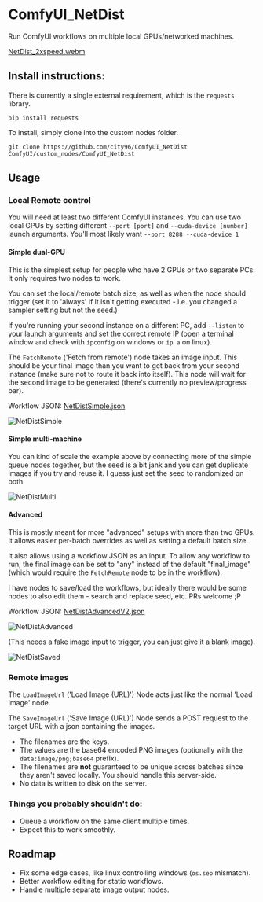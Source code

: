 # ComfyUI_NetDist
Run ComfyUI workflows on multiple local GPUs/networked machines.

[NetDist_2xspeed.webm](https://github.com/city96/ComfyUI_NetDist/assets/125218114/b7ec2fcf-1e51-4b05-ad62-355da2a1bf6d)

## Install instructions:
There is currently a single external requirement, which is the `requests` library.
```
pip install requests
```

To install, simply clone into the custom nodes folder.
```
git clone https://github.com/city96/ComfyUI_NetDist ComfyUI/custom_nodes/ComfyUI_NetDist
```

## Usage

### Local Remote control
You will need at least two different ComfyUI instances. You can use two local GPUs by setting different `--port [port]` and `--cuda-device [number]` launch arguments. You'll most likely want `--port 8288 --cuda-device 1`

#### Simple dual-GPU

This is the simplest setup for people who have 2 GPUs or two separate PCs. It only requires two nodes to work.

You can set the local/remote batch size, as well as when the node should trigger (set it to 'always' if it isn't getting executed - i.e. you changed a sampler setting but not the seed.)

If you're running your second instance on a different PC, add `--listen` to your launch arguments and set the correct remote IP (open a terminal window and check with `ipconfig` on windows or `ip a` on linux).

The `FetchRemote` ('Fetch from remote') node takes an image input. This should be your final image than you want to get back from your second instance (make sure not to route it back into itself). This node will wait for the second image to be generated (there's currently no preview/progress bar).

Workflow JSON: [NetDistSimple.json](https://github.com/city96/ComfyUI_NetDist/files/13825326/NetDistSimple.json)

![NetDistSimple](https://github.com/city96/ComfyUI_NetDist/assets/125218114/dce5a155-2ffa-4979-b184-03de168beecb)

#### Simple multi-machine

You can kind of scale the example above by connecting more of the simple queue nodes together, but the seed is a bit jank and you can get duplicate images if you try and reuse it. I guess just set the seed to randomized on both.

![NetDistMulti](https://github.com/city96/ComfyUI_NetDist/assets/125218114/2a0358aa-ab8e-47e2-82a2-7a27a17d0130)

#### Advanced

This is mostly meant for more "advanced" setups with more than two GPUs. It allows easier per-batch overrides as well as setting a default batch size.

It also allows using a workflow JSON as an input. To allow any workflow to run, the final image can be set to "any" instead of the default "final_image" (which would require the `FetchRemote` node to be in the workflow).

I have nodes to save/load the workflows, but ideally there would be some nodes to also edit them - search and replace seed, etc. PRs welcome ;P

Workflow JSON: [NetDistAdvancedV2.json](https://github.com/city96/ComfyUI_NetDist/files/13843005/NetDistAdvancedV2.json)

![NetDistAdvanced](https://github.com/city96/ComfyUI_NetDist/assets/125218114/851c1ee6-edcf-4489-bab1-92ab9c5ef15e)

(This needs a fake image input to trigger, you can just give it a blank image).

![NetDistSaved](https://github.com/city96/ComfyUI_NetDist/assets/125218114/a39b5117-af1b-4f2c-a94e-5a330acc8ea4)


### Remote images
The `LoadImageUrl` ('Load Image (URL)') Node acts just like the normal 'Load Image' node.

The `SaveImageUrl` ('Save Image (URL)') Node sends a POST request to the target URL with a json containing the images.
- The filenames are the keys.
- The values are the base64 encoded PNG images (optionally with the `data:image/png;base64` prefix).
- The filenames are **not** guaranteed to be unique across batches since they aren't saved locally. You should handle this server-side.
- No data is written to disk on the server.


### Things you probably shouldn't do:
- Queue a workflow on the same client multiple times.
- ~~Expect this to work smoothly.~~

## Roadmap
- Fix some edge cases, like linux controlling windows (`os.sep` mismatch).
- Better workflow editing for static workflows.
- Handle multiple separate image output nodes.
